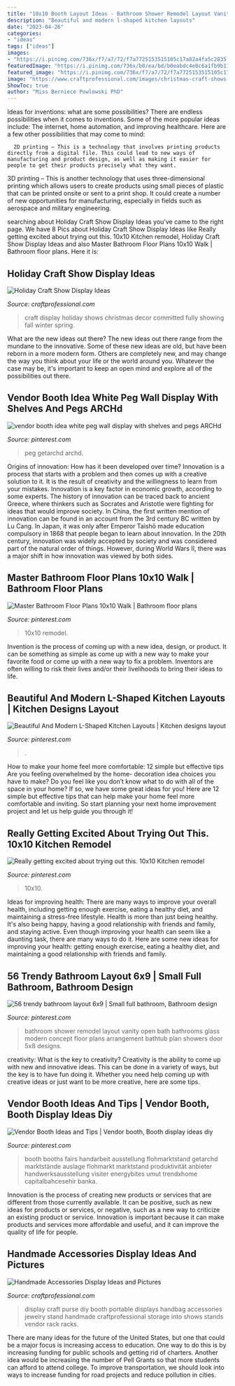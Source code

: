 ```yaml
---
title: "10x10 Booth Layout Ideas - Bathroom Shower Remodel Layout Vanity Open Bath Bathrooms Glass Modern Concept Floor Plans Arrangement Bathtub Plan Showers Door 5x8 Designs"
description: "Beautiful and modern l-shaped kitchen layouts"
date: "2023-04-26"
categories:
- "ideas"
tags: ["ideas"]
images:
- "https://i.pinimg.com/736x/f7/a7/72/f7a7725153515105c17a82a4fa5c2835.jpg"
featuredImage: "https://i.pinimg.com/736x/b0/ea/bd/b0eabdc4e8c6a1fb9b11dafdff170f7e.jpg"
featured_image: "https://i.pinimg.com/736x/f7/a7/72/f7a7725153515105c17a82a4fa5c2835.jpg"
image: "https://www.craftprofessional.com/images/christmas-craft-shows.jpg"
ShowToc: true
author: "Miss Berniece Powlowski PhD"
---
```



Ideas for inventions: what are some possibilities?
There are endless possibilities when it comes to inventions. Some of the more popular ideas include:
The internet, home automation, and improving healthcare. Here are a few other possibilities that may come to mind: 

      2D printing – This is a technology that involves printing products directly from a digital file. This could lead to new ways of manufacturing and product design, as well as making it easier for people to get their products precisely what they want.
3D printing – This is another technology that uses three-dimensional printing which allows users to create products using small pieces of plastic that can be printed onsite or sent to a print shop. It could create a number of new opportunities for manufacturing, especially in fields such as aerospace and military engineering.

	

		
searching about Holiday Craft Show Display Ideas you've came to the right page. We have 8 Pics about Holiday Craft Show Display Ideas like Really getting excited about trying out this. 10x10 Kitchen remodel, Holiday Craft Show Display Ideas and also Master Bathroom Floor Plans 10x10 Walk | Bathroom floor plans. Here it is:
		
    
## Holiday Craft Show Display Ideas

<img loading=lazy src="https://www.craftprofessional.com/images/christmas-craft-shows.jpg" onerror="this.onerror=null;this.src='https://tse3.mm.bing.net/th?id=OIP.xBdxYuViGX8hOPYKsBPPuQHaLH&amp;pid=15.1';" alt="Holiday Craft Show Display Ideas">

_Source: craftprofessional.com_

>craft display holiday shows christmas decor committed fully showing fall winter spring. 

	

What are the new ideas out there?
The new ideas out there range from the mundane to the innovative. Some of these new ideas are old, but have been reborn in a more modern form. Others are completely new, and may change the way you think about your life or the world around you. Whatever the case may be, it's important to keep an open mind and explore all of the possibilities out there.

    
## Vendor Booth Idea White Peg Wall Display With Shelves And Pegs ARCHd

<img loading=lazy src="https://i.pinimg.com/736x/29/55/bb/2955bb9a5221fc53d73a53663dbbf344.jpg" onerror="this.onerror=null;this.src='https://tse1.mm.bing.net/th?id=OIP.IyDbB6Jb01VD1JuFFQ5v4AHaLH&amp;pid=15.1';" alt="vendor booth idea white peg wall display with shelves and pegs ARCHd">

_Source: pinterest.com_

>peg getarchd archd. 

	

Origins of innovation: How has it been developed over time?
Innovation is a process that starts with a problem and then comes up with a creative solution to it. It is the result of creativity and the willingness to learn from your mistakes. Innovation is a key factor in economic growth, according to some experts. The history of innovation can be traced back to ancient Greece, where thinkers such as Socrates and Aristotle were fighting for ideas that would improve society. In China, the first written mention of innovation can be found in an account from the 3rd century BC written by Lu Cang. In Japan, it was only after Emperor Taishō made education compulsory in 1868 that people began to learn about innovation. In the 20th century, innovation was widely accepted by society and was considered part of the natural order of things. However, during World Wars II, there was a major shift in how innovation was viewed by both sides.

    
## Master Bathroom Floor Plans 10x10 Walk | Bathroom Floor Plans

<img loading=lazy src="https://i.pinimg.com/736x/f7/a7/72/f7a7725153515105c17a82a4fa5c2835.jpg" onerror="this.onerror=null;this.src='https://tse4.mm.bing.net/th?id=OIP.Cz5uLbpJxn6-pP21eVWxBAHaFj&amp;pid=15.1';" alt="Master Bathroom Floor Plans 10x10 Walk | Bathroom floor plans">

_Source: pinterest.com_

>10x10 remodel. 

	

Invention is the process of coming up with a new idea, design, or product. It can be something as simple as come up with a new way to make your favorite food or come up with a new way to fix a problem. Inventors are often willing to risk their lives and/or their livelihoods to bring their ideas to life.

    
## Beautiful And Modern L-Shaped Kitchen Layouts | Kitchen Designs Layout

<img loading=lazy src="https://i.pinimg.com/736x/1e/db/b9/1edbb95f6dedcbc0762783ab2d453995.jpg" onerror="this.onerror=null;this.src='https://tse2.mm.bing.net/th?id=OIP.fQToLJe0ZtUk7kc6k5wnAQHaF7&amp;pid=15.1';" alt="Beautiful And Modern L-Shaped Kitchen Layouts | Kitchen designs layout">

_Source: pinterest.com_

>. 

	

How to make your home feel more comfortable: 12 simple but effective tips
Are you feeling overwhelmed by the home- decoration idea choices you have to make? Do you feel like you don’t know what to do with all of the space in your home? If so, we have some great ideas for you! Here are 12 simple but effective tips that can help make your home feel more comfortable and inviting. So start planning your next home improvement project and let us help guide you through it!

    
## Really Getting Excited About Trying Out This. 10x10 Kitchen Remodel

<img loading=lazy src="https://i.pinimg.com/736x/b0/ea/bd/b0eabdc4e8c6a1fb9b11dafdff170f7e.jpg" onerror="this.onerror=null;this.src='https://tse1.mm.bing.net/th?id=OIP.7K0z_uweP3vsnn3OsFYmlwHaJ3&amp;pid=15.1';" alt="Really getting excited about trying out this. 10x10 Kitchen remodel">

_Source: pinterest.com_

>10x10. 

	

Ideas for improving health: There are many ways to improve your overall health, including getting enough exercise, eating a healthy diet, and maintaining a stress-free lifestyle.
Health is more than just being healthy. It's also being happy, having a good relationship with friends and family, and staying active. Even though improving your health can seem like a daunting task, there are many ways to do it. Here are some new ideas for improving your health: getting enough exercise, eating a healthy diet, and maintaining a good relationship with friends and family.

    
## 56 Trendy Bathroom Layout 6x9 | Small Full Bathroom, Bathroom Design

<img loading=lazy src="https://i.pinimg.com/736x/db/13/7b/db137bdb2a3f83353c527508ffdf8885.jpg" onerror="this.onerror=null;this.src='https://tse1.mm.bing.net/th?id=OIP.E5hHc7EtyxRySui1qOufvgAAAA&amp;pid=15.1';" alt="56 trendy bathroom layout 6x9 | Small full bathroom, Bathroom design">

_Source: pinterest.com_

>bathroom shower remodel layout vanity open bath bathrooms glass modern concept floor plans arrangement bathtub plan showers door 5x8 designs. 

	

creativity: What is the key to creativity?
Creativity is the ability to come up with new and innovative ideas. This can be done in a variety of ways, but the key is to have fun doing it. Whether you need help coming up with creative ideas or just want to be more creative, here are some tips.

    
## Vendor Booth Ideas And Tips | Vendor Booth, Booth Display Ideas Diy

<img loading=lazy src="https://i.pinimg.com/736x/bc/0a/49/bc0a49e93899c03e8ea26584fe9b9ebe.jpg" onerror="this.onerror=null;this.src='https://tse1.mm.bing.net/th?id=OIP.ZQWMTcKBx9XhMcTgfJ3mVgHaNK&amp;pid=15.1';" alt="Vendor Booth Ideas and Tips | Vendor booth, Booth display ideas diy">

_Source: pinterest.com_

>booth booths fairs handarbeit ausstellung flohmarktstand getarchd marktstände auslage flohmarkt marktstand produktivität anbieter handwerksausstellung visiter energybites umut trendxhome capitalbahcesehir banka. 

	

Innovation is the process of creating new products or services that are different from those currently available. It can be positive, such as new ideas for products or services, or negative, such as a new way to criticize an existing product or service. Innovation is important because it can make products and services more affordable and useful, and it can improve the quality of life for people.

    
## Handmade Accessories Display Ideas And Pictures

<img loading=lazy src="http://www.craftprofessional.com/image-files/purse-display-ideas.jpg" onerror="this.onerror=null;this.src='https://tse2.mm.bing.net/th?id=OIP.6XVI-a1JAmkA9V8uRDsAiwHaJ6&amp;pid=15.1';" alt="Handmade Accessories Display Ideas and Pictures">

_Source: craftprofessional.com_

>display craft purse diy booth portable displays handbag accessories jewelry stand handmade craftprofessional storage into shows stands vendor rack racks. 

	

There are many ideas for the future of the United States, but one that could be a major focus is increasing access to education. One way to do this is by increasing funding for public schools and getting rid of charters. Another idea would be increasing the number of Pell Grants so that more students can afford to attend college. To improve transportation, we should look into ways to increase funding for road projects and reduce pollution in cities.

